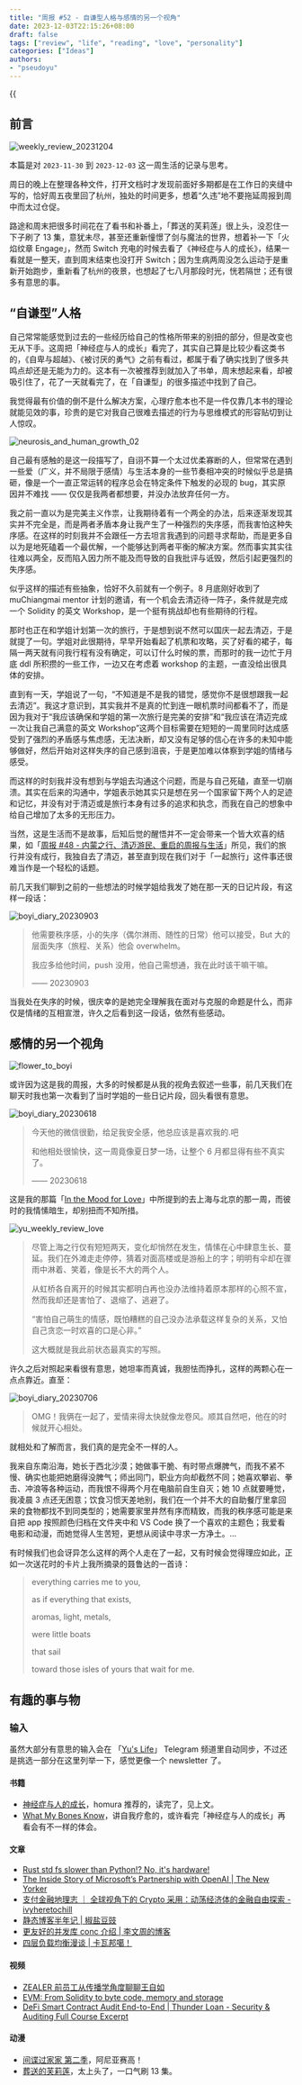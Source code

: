 ```yaml
---
title: "周报 #52 - 自谦型人格与感情的另一个视角"
date: 2023-12-03T22:15:26+08:00
draft: false
tags: ["review", "life", "reading", "love", "personality"]
categories: ["Ideas"]
authors:
- "pseudoyu"
---
```


{{<audio src="audios/special_person.mp3" caption="《特别的人 - 方大同》" >}}

## 前言

![weekly_review_20231204](https://image.pseudoyu.com/images/weekly_review_20231204.png)

本篇是对 `2023-11-30` 到 `2023-12-03` 这一周生活的记录与思考。

周日的晚上在整理各种文件，打开文档时才发现前面好多期都是在工作日的夹缝中写的，恰好周五夜里回了杭州，独处的时间更多，想着“久违”地不要拖延周报到周中而太过仓促。

路途和周末把很多时间花在了看书和补番上，「葬送的芙莉莲」很上头，没忍住一下子刷了 13 集，意犹未尽，甚至还重新憧憬了剑与魔法的世界，想着补一下「火焰纹章 Engage」，然而 Switch 充电的时候去看了《神经症与人的成长》，结果一看就是一整天，直到周末结束也没打开 Switch；因为生病两周没怎么运动于是重新开始跑步，重新看了杭州的夜景，也想起了七八月那段时光，恍若隔世；还有很多有意思的事。

## “自谦型”人格

自己常常能感觉到过去的一些经历给自己的性格所带来的别扭的部分，但是改变也无从下手。这周把「神经症与人的成长」看完了，其实自己算是比较少看这类书的，《自卑与超越》、《被讨厌的勇气》之前有看过，都属于看了确实找到了很多共鸣点却还是无能为力的。这本有一次被推荐到就加入了书单，周末想起来看，却被吸引住了，花了一天就看完了，在「自谦型」的很多描述中找到了自己。

我觉得最有价值的倒不是什么解决方案，心理疗愈本也不是一件仅靠几本书的理论就能见效的事，珍贵的是它对我自己很难去描述的行为与思维模式的形容贴切到让人惊叹。

![neurosis_and_human_growth_02](https://image.pseudoyu.com/images/neurosis_and_human_growth_02.png)

自己最有感触的是这一段描写了，自诩不算一个太过优柔寡断的人，但常常在遇到一些爱（广义，并不局限于感情）与生活本身的一些节奏相冲突的时候似乎总是搞砸，像是一个一直正常运转的程序总会在特定条件下触发的必现的 bug，其实原因并不难找 —— 仅仅是我两者都想要，并没办法放弃任何一方。

我之前一直以为是完美主义作祟，让我期待着有一个两全的办法，后来逐渐发现其实并不完全是，而是两者矛盾本身让我产生了一种强烈的失序感，而我害怕这种失序感。在这样的时刻我并不会跟任一方去坦言我遇到的问题寻求帮助，而是更多自以为是地死磕着一个最优解，一个能够达到两者平衡的解决方案。然而事实其实往往难以两全，反而陷入因力所不能及而导致的自我批评与诋毁，然后引起更强烈的失序感。

似乎这样的描述有些抽象，恰好不久前就有一个例子。8 月底刚好收到了 muChiangmai mentor 计划的邀请，有一个机会去清迈待一阵子，条件就是完成一个 Solidity 的英文 Workshop，是一个挺有挑战却也有些期待的行程。

那时也正在和学姐计划第一次的旅行，于是想到说不然可以国庆一起去清迈，于是就提了一句。学姐对此很期待，早早开始看起了机票和攻略，买了好看的裙子，每隔一两天就有问我行程有没有确定，可以订什么时候的票，而那时的我一边忙于月底 ddl 所积攒的一些工作，一边又在考虑着 workshop 的主题，一直没给出很具体的安排。

直到有一天，学姐说了一句，“不知道是不是我的错觉，感觉你不是很想跟我一起去清迈”。我这才意识到，其实我并不是真的忙到连一眼机票时间都看不了，而是因为我对于“我应该确保和学姐的第一次旅行是完美的安排”和“我应该在清迈完成一次让我自己满意的英文 Workshop”这两个目标需要在短短的一周里同时达成感受到了强烈的矛盾感与焦虑感，无法决断，却又没有足够的信心在许多的未知中能够做好，然后开始对这样失序的自己感到沮丧，于是更加难以体察到学姐的情绪与感受。

而这样的时刻我并没有想到与学姐去沟通这个问题，而是与自己死磕，直至一切崩溃。其实在后来的沟通中，学姐表示她其实只是想在另一个国家留下两个人的足迹和记忆，并没有对于清迈或是旅行本身有过多的追求和执念，而我在自己的想象中给自己增加了太多的无形压力。

当然，这是生活而不是故事，后知后觉的醒悟并不一定会带来一个皆大欢喜的结果，如「[周报 #48 - 内蒙之行、清迈游民、重启的周报与生活](https://www.pseudoyu.com/zh/2023/11/07/weekly_review_20231107/)」所见，我们的旅行并没有成行，我独自去了清迈，甚至直到现在我们对于「一起旅行」这件事还很难当作是一个轻松的话题。

前几天我们聊到之前的一些想法的时候学姐给我发了她在那一天的日记片段，有这样一段话：

![boyi_diary_20230903](https://image.pseudoyu.com/images/boyi_diary_20230903.png)

> 他需要秩序感，小的失序（偶尔淋雨、随性的日常）他可以接受，But 大的层面失序（旅程、关系）他会 overwhelm。
>
> 我应多给他时间，push 没用，他自己需想通，我在此时该干嘛干嘛。
>
> —— 20230903

当我处在失序的时候，很庆幸的是她完全理解我在面对与克服的命题是什么，而非仅是情绪的互相宣泄，许久之后看到这一段话，依然有些感动。

## 感情的另一个视角

![flower_to_boyi](https://image.pseudoyu.com/images/flower_to_boyi.jpg)

或许因为这是我的周报，大多的时候都是从我的视角去叙述一些事，前几天我们在聊天时我也第一次看到了当时学姐的一些日记片段，回头看很有意思。

![boyi_diary_20230618](https://image.pseudoyu.com/images/boyi_diary_20230618.png)

> 今天他的微信很勤，给足我安全感，他总应该是喜欢我的.吧
>
> 和他相处很愉快，这一周竟像夏日梦一场，让整个 6 月都显得有些不真实了。
>
> —— 20230618

这是我的那篇「[In the Mood for Love](https://www.pseudoyu.com/zh/2023/07/10/weekly_review_20230710/)」中所提到的去上海与北京的那一周，而彼时的我情愫暗生，却别扭而不知所措。

![yu_weekly_review_love](https://image.pseudoyu.com/images/yu_weekly_review_love.png)

> 尽管上海之行仅有短短两天，变化却悄然在发生，情愫在心中肆意生长、蔓延。我们在外滩走走停停，猜着对面高楼或是游船上的字；明明有伞却在骤雨中淋着、笑着，像是长不大的两个人。
>
> 从虹桥各自离开的时候其实都明白再也没办法维持着原本那样的心照不宣，然而我却还是害怕了、退缩了、逃避了。
>
> “害怕自己萌生的情感，既怕糟糕的自己没办法承载这样复杂的关系，又怕自己贪恋一时欢喜的口是心非。”
>
> 这大概就是我此前状态最真实的写照。

许久之后对照起来看很有意思，她坦率而真诚，我胆怯而挣扎，这样的两颗心在一点点靠近。直至：

![boyi_diary_20230706](https://image.pseudoyu.com/images/boyi_diary_20230706.png)

> OMG！我俩在一起了，爱情来得太快就像龙卷风。顺其自然吧，他在的时候就开心相处。

就相处和了解而言，我们真的是完全不一样的人。

我来自东南沿海，她长于西北沙漠；她做事干脆、有时带点爆脾气，而我不紧不慢、确实也能把她磨得没脾气；师出同门，职业方向却截然不同；她喜欢攀岩、拳击、冲浪等各种运动，而我恨不得两个月在电脑前自生自灭；她 10 点就要睡觉，我凌晨 3 点还无困意；饮食习惯天差地别，我们在一个并不大的自助餐厅里拿回来的食物都找不到同类型的；她需要家里井然有序而精致，而我的秩序感可能是来自把 app 按照颜色归档在文件夹中和 VS Code 换了一个喜欢的主题色；我爱看电影和动漫，而她觉得人生苦短，更想从阅读中寻求一方净土。...

有时候我们也会讶异怎么这样的两个人走在了一起，又有时候会觉得理应如此，正如一次送花时的卡片上我所摘录的聂鲁达的一首诗：

> everything carries me to you,
>
> as if everything that exists,
>
> aromas, light, metals,
>
> were little boats
>
> that sail
>
> toward those isles of yours that wait for me.

## 有趣的事与物

### 输入

虽然大部分有意思的输入会在 「[Yu's Life](https://t.me/pseudoyulife)」 Telegram 频道里自动同步，不过还是挑选一部分在这里列举一下，感觉更像一个 newsletter 了。

#### 书籍

- [神经症与人的成长](https://book.douban.com/subject/26774193/)，homura 推荐的，读完了，见上文。
- [What My Bones Know](https://book.douban.com/subject/35754687/)，讲自我疗愈的，或许看完「神经症与人的成长」再看会有不一样的体会。

#### 文章

- [Rust std fs slower than Python!? No, it's hardware!](https://xuanwo.io/2023/04-rust-std-fs-slower-than-python/)
- [The Inside Story of Microsoft’s Partnership with OpenAI | The New Yorker](https://www.newyorker.com/magazine/2023/12/11/the-inside-story-of-microsofts-partnership-with-openai)
- [支付金融地理志 ｜ 全球视角下的 Crypto 采用：动荡经济体的金融自由探索 - ivyheretochill](https://ivyheretochill.xlog.app/Payment_Geography_Crypto_Adoption)
- [静态博客半年记 | 椒盐豆豉](https://blog.douchi.space/static-blog-half-year/#gsc.tab=0)
- [更友好的并发库 conc 介绍 | 李文周的博客](https://www.liwenzhou.com/posts/Go/conc/)
- [四层负载均衡漫谈 | 卡瓦邦噶！](https://www.kawabangga.com/posts/5301)

#### 视频

- [ZEALER 前员工从传播学角度聊聊王自如](https://www.bilibili.com/video/BV1m94y177Eo)
- [EVM: From Solidity to byte code, memory and storage](https://www.youtube.com/watch?v=RxL_1AfV7N4)
- [DeFi Smart Contract Audit End-to-End | Thunder Loan - Security & Auditing Full Course Excerpt](https://www.youtube.com/watch?v=nO0Q83VZCJM)

#### 动漫

- [间谍过家家 第二季](https://movie.douban.com/subject/36190888/)，阿尼亚赛高！
- [葬送的芙莉莲](http://movie.douban.com/subject/36093351/)，太上头了，一口气刷 13 集。
